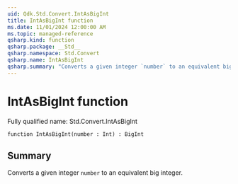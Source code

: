 ```yaml
---
uid: Qdk.Std.Convert.IntAsBigInt
title: IntAsBigInt function
ms.date: 11/01/2024 12:00:00 AM
ms.topic: managed-reference
qsharp.kind: function
qsharp.package: __Std__
qsharp.namespace: Std.Convert
qsharp.name: IntAsBigInt
qsharp.summary: "Converts a given integer `number` to an equivalent big integer."
---
```


# IntAsBigInt function

Fully qualified name: Std.Convert.IntAsBigInt

```qsharp
function IntAsBigInt(number : Int) : BigInt
```

## Summary
Converts a given integer `number` to an equivalent big integer.
